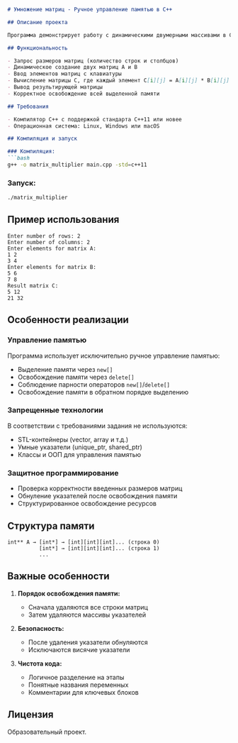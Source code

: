 
```markdown
# Умножение матриц - Ручное управление памятью в C++

## Описание проекта

Программа демонстрирует работу с динамическими двумерными массивами в C++ с ручным управлением памятью. Пользователь вводит две матрицы, программа вычисляет их поэлементное произведение и выводит результат.

## Функциональность

- Запрос размеров матриц (количество строк и столбцов)
- Динамическое создание двух матриц A и B
- Ввод элементов матриц с клавиатуры
- Вычисление матрицы C, где каждый элемент C[i][j] = A[i][j] * B[i][j]
- Вывод результирующей матрицы
- Корректное освобождение всей выделенной памяти

## Требования

- Компилятор C++ с поддержкой стандарта C++11 или новее
- Операционная система: Linux, Windows или macOS

## Компиляция и запуск

### Компиляция:
```bash
g++ -o matrix_multiplier main.cpp -std=c++11
```

### Запуск:
```bash
./matrix_multiplier
```

## Пример использования

```
Enter number of rows: 2
Enter number of columns: 2
Enter elements for matrix A:
1 2
3 4
Enter elements for matrix B:
5 6
7 8
Result matrix C:
5 12
21 32
```

## Особенности реализации

### Управление памятью
Программа использует исключительно ручное управление памятью:
- Выделение памяти через `new[]`
- Освобождение памяти через `delete[]`
- Соблюдение парности операторов `new[]`/`delete[]`
- Освобождение памяти в обратном порядке выделению

### Запрещенные технологии
В соответствии с требованиями задания не используются:
- STL-контейнеры (vector, array и т.д.)
- Умные указатели (unique_ptr, shared_ptr)
- Классы и ООП для управления памятью

### Защитное программирование
- Проверка корректности введенных размеров матриц
- Обнуление указателей после освобождения памяти
- Структурированное освобождение ресурсов

## Структура памяти

```
int** A → [int*] → [int][int][int]... (строка 0)
          [int*] → [int][int][int]... (строка 1)
          ...
```

## Важные особенности

1. **Порядок освобождения памяти:**
   - Сначала удаляются все строки матриц
   - Затем удаляются массивы указателей

2. **Безопасность:**
   - После удаления указатели обнуляются
   - Исключаются висячие указатели

3. **Чистота кода:**
   - Логичное разделение на этапы
   - Понятные названия переменных
   - Комментарии для ключевых блоков

## Лицензия

Образовательный проект.
```
